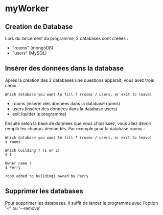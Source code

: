 # myWorker

## Creation de Database
Lors du lancement du programme, 2 databases sont créées :
- "rooms" (mongoDB)
- "users" (MySQL)

## Insérer des données dans la database
Après la création des 2 databases une questions apparaît, vous avez trois choix :
```
Which database you want to fill ? (rooms / users, or exit to leave)
```

- rooms (insérer des données dans la database rooms)
- users (insérer des données dans la database users)
- exit (quitter le programme)

Ensuite selon la base de données que vous choisissez, vous allez devoir remplir les champs demandés.
Par exemple pour la database rooms :
```
Which database you want to fill ? (rooms / users, or exit to leave)
$ rooms

Which building ? (1 or 2)
$ 1

Owner name ?
$ Perry

room added to building1 owned by Perry
```

## Supprimer les databases
Pour supprimer les databases, il suffit de lancer le programme avec l'option '-r' ou '--remove'